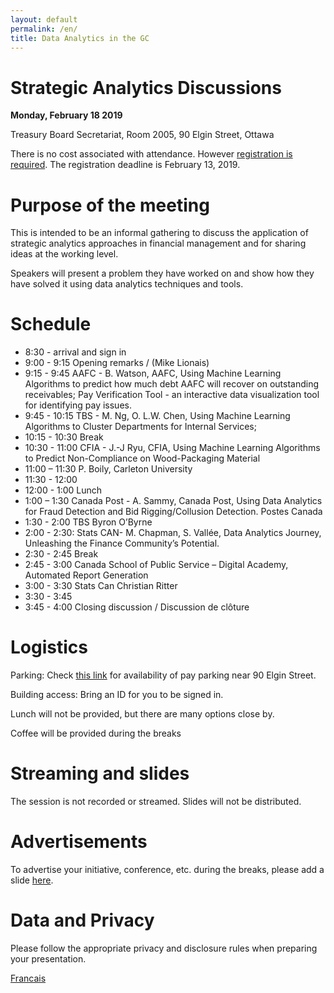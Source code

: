 ```yaml
---
layout: default
permalink: /en/ 
title: Data Analytics in the GC
---
```


# Strategic Analytics Discussions 
**Monday, February 18 2019** 

Treasury Board Secretariat, Room 2005, 90 Elgin Street, Ottawa 


There is no cost associated with attendance.  However [registration is required](https://docs.google.com/forms/d/e/1FAIpQLSdRJMLB10MEHzbWySAwDr4Pk_opMI97CMn85WxPBImEopAG7g/viewform). The registration deadline is February 13, 2019. 

# Purpose of the meeting 

This is intended to be an informal gathering to discuss the application of strategic analytics approaches in financial management and for sharing ideas at the working level.  

Speakers will present a problem they have worked on and show how they have solved it using data analytics techniques and tools. 

# Schedule
*   8:30 - arrival and sign in 
*   9:00 - 9:15 Opening remarks / (Mike Lionais)
*   9:15 - 9:45 AAFC - B. Watson, AAFC, Using Machine Learning Algorithms to predict how much debt AAFC will recover on outstanding receivables; Pay Verification Tool - an interactive data visualization tool for identifying pay issues. 
*   9:45 - 10:15 TBS - M. Ng, O. L.W. Chen, Using Machine Learning Algorithms to Cluster Departments for Internal Services; 
*   10:15 - 10:30 Break  
*   10:30 - 11:00 CFIA -  J.-J Ryu, CFIA, Using Machine Learning Algorithms to Predict Non-Compliance on Wood-Packaging Material
*	11:00 – 11:30 P. Boily, Carleton University 
*	11:30 - 12:00 
*	12:00 - 1:00 Lunch 
*	1:00 – 1:30 Canada Post - A. Sammy, Canada Post, Using Data Analytics for Fraud Detection and Bid Rigging/Collusion Detection.
Postes Canada 
*	1:30 - 2:00 TBS Byron O’Byrne 
*	2:00 - 2:30: Stats CAN- M. Chapman, S. Vallée,  Data Analytics Journey, Unleashing the Finance Community’s Potential.
*	2:30 - 2:45 Break 
*	2:45 - 3:00 Canada School of Public Service – Digital Academy, Automated Report Generation
*	3:00 - 3:30 Stats Can Christian Ritter
*	3:30 - 3:45 
*	3:45 - 4:00 Closing discussion / Discussion de clôture


# Logistics

Parking: Check [this link](https://en.parkopedia.ca/parking/locations/90_elgin_street_ottawa_ontario_k1p_5e7_canada_f244msbc8ps/?country=ca&arriving=201902180900&leaving=201902181600) for availability of pay parking near 90 Elgin Street.

Building access: Bring an ID for you to be signed in.

Lunch will not be provided, but there are many options close by.

Coffee will be provided during the breaks 

# Streaming and slides

The session is not recorded or streamed. Slides will not be distributed. 

# Advertisements 

To advertise your initiative, conference, etc. during the breaks, please add a slide [here](https://docs.google.com/presentation/d/1YCxLR5mS_Y0nTLxM-Ri_rZAuEs60fSdvfPDTxKqPY4A/edit#slide=id.p1). 

# Data and Privacy 

Please follow the appropriate privacy and disclosure rules when preparing your presentation.

[Francais](./fr.md)
